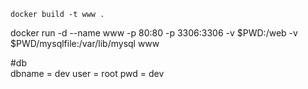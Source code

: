     docker build -t www .      

docker run -d --name www -p 80:80 -p 3306:3306 -v $PWD:/web -v $PWD/mysqlfile:/var/lib/mysql  www

#db  
dbname = dev 
user = root 
pwd = dev

